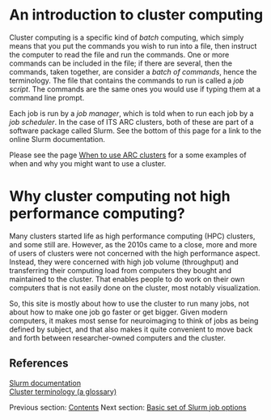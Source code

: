 # An introduction to cluster computing

Cluster computing is a specific kind of _batch_ computing, which simply
means that you put the commands you wish to run into a file, then
instruct the computer to read the file and run the commands.  One or
more commands can be included in the file; if there are several, then
the commands, taken together, are consider a _batch of commands_, hence
the terminology.  The file that contains the commands to run is called
a _job script_.  The commands are the same ones you would use if typing
them at a command line prompt.

Each job is run by a _job manager_, which is told when to run each job by
a _job scheduler_.  In the case of ITS ARC clusters, both of these are
part of a software package called Slurm.  See the bottom of this page for
a link to the online Slurm documentation.

Please see the page [When to use ARC
clusters](https://docs.support.arc.umich.edu/help/use/) for a some
examples of when and why you might want to use a cluster.

# Why cluster computing not high performance computing?

Many clusters started life as high performance computing (HPC) clusters, and
some still are.  However, as the 2010s came to a close, more and more of
users of clusters were not concerned with the high performance aspect.  Instead,
they were concerned with high job volume (throughput) and transferring
their computing load from computers they bought and maintained to the cluster.
That enables people to do work on their own computers that is not easily
done on the cluster, most notably visualization.

So, this site is mostly about how to use the cluster to run many jobs, not
about how to make one job go faster or get bigger.  Given modern computers,
it makes most sense for neuroimaging to think of jobs as being defined by
subject, and that also makes it quite convenient to move back and forth
between researcher-owned computers and the cluster.

## References

[Slurm documentation](https://slurm.schedmd.com/)
<br>[Cluster terminology (a glossary)](https://docs.support.arc.umich.edu/terms/)



Previous section: [Contents](index.html)
Next section:  [Basic set of Slurm job options](basic-job-options.html)
